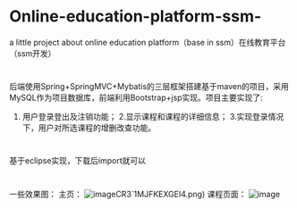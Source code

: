 # Online-education-platform-ssm-
a little project about online education platform（base in ssm）在线教育平台（ssm开发）
#
后端使用Spring+SpringMVC+Mybatis的三层框架搭建基于maven的项目，采用MySQL作为项目数据库，前端利用Bootstrap+jsp实现。项目主要实现了:
1. 用户登录登出及注销功能；
2.显示课程和课程的详细信息；
3.实现登录情况下，用户对所选课程的增删改查功能。
#
基于eclipse实现，下载后import就可以
#
一些效果图：
主页：
![image](Online-education-platform-ssm-/()VTZ52)CR3`1MJFKEXGEI4.png)
课程页面：
![image](https://github.com/senoops/Online-education-platform-ssm-/blob/master/BZB8B(UNKBGOP%2570PHNC)LI.png)
